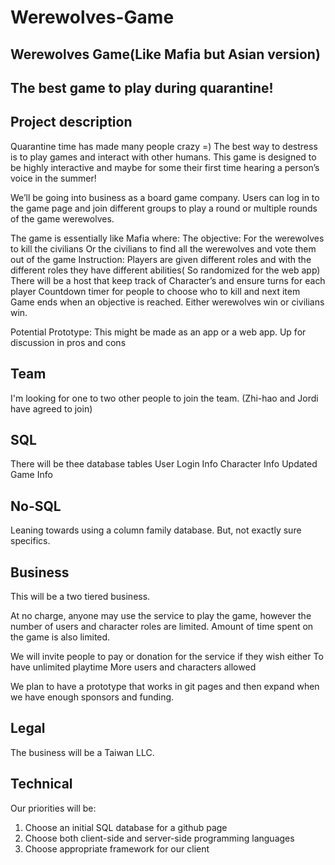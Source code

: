 # Werewolves-Game

## Werewolves Game(Like Mafia but Asian version)

## The best game to play during quarantine!

## Project description

Quarantine time has made many people crazy =)
The best way to destress is to play games and interact with other humans. This game is designed to be highly interactive and maybe for some their first time hearing a person’s voice in the summer!

We’ll be going into business as a board game company. Users can log in to the game page and join different groups to play a round or multiple rounds of the game werewolves.

The game is essentially like Mafia where:
The objective:
For the werewolves to kill the civilians
Or the civilians to find all the werewolves and vote them out of the game
Instruction:
Players are given different roles and with the different roles they have different abilities( So randomized for the web app)
There will be a host that keep track of Character’s and ensure turns for each player
Countdown timer for people to choose who to kill and next item
Game ends when an objective is reached. Either werewolves win or civilians win.

Potential Prototype: This might be made as an app or a web app. Up for discussion in pros and cons

## Team
I'm looking for one to two other people to join the team. (Zhi-hao and Jordi have agreed to join)

## SQL

There will be thee database tables
User Login Info
Character Info
Updated Game Info

## No-SQL 

Leaning towards using a column family database. But, not exactly sure specifics.

## Business 

This will be a two tiered business. 

At no charge, anyone may use the service to play the game, however the number of users and character roles are limited. Amount of time spent on the game is also limited.

We will invite people to pay or donation for the service if they wish either 
To have unlimited playtime
More users and characters allowed

We plan to have a prototype that works in git pages and then expand when we have enough sponsors and funding.

## Legal 

The business will be a Taiwan LLC. 

## Technical 

Our priorities will be: 
1. Choose an initial SQL database for a github page
2. Choose both client-side and server-side programming languages
3. Choose appropriate framework for our client
